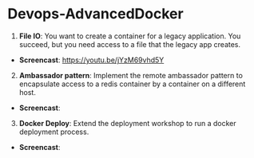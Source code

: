 # Devops-AdvancedDocker

1) **File IO**: You want to create a container for a legacy application. You succeed, but you need access to a file that the legacy app creates.
* **Screencast**: https://youtu.be/jYzM69vhd5Y

2) **Ambassador pattern**: Implement the remote ambassador pattern to encapsulate access to a redis container by a container on a different host.
* **Screencast**:

3) **Docker Deploy**: Extend the deployment workshop to run a docker deployment process.
* **Screencast**: 
